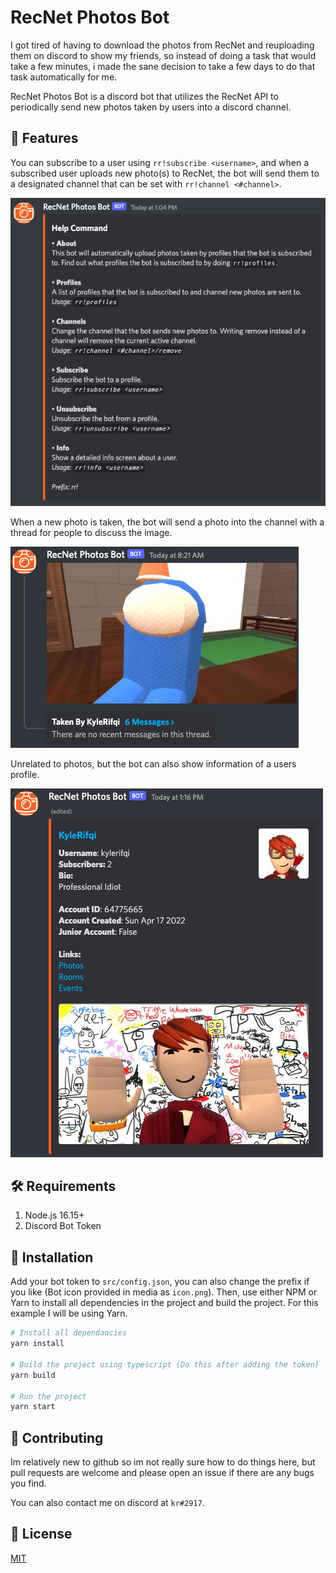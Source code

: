 # RecNet Photos Bot
I got tired of having to download the photos from RecNet and reuploading them on discord to show my friends, so instead of doing a task that would take a few minutes, i made the sane decision to take a few days to do that task automatically for me.


RecNet Photos Bot is a discord bot that utilizes the RecNet API to periodically send new photos taken by users into a discord channel.

## 🌅 Features
You can subscribe to a user using `rr!subscribe <username>`, and when a subscribed user uploads new photo(s) to RecNet, the bot will send them to a designated channel that can be set with `rr!channel <#channel>`.

![Help Command](/media/help.png)

When a new photo is taken, the bot will send a photo into the channel with a thread for people to discuss the image.

![Example Photo](media/example.png)

Unrelated to photos, but the bot can also show information of a users profile.

![Info Command](media/info.png)

## 🛠 Requirements
1. Node.js 16.15+
2. Discord Bot Token

## 🔌 Installation
Add your bot token to `src/config.json`, you can also change the prefix if you like (Bot icon provided in media as `icon.png`). Then, use either NPM or Yarn to install all dependencies in the project and build the project. For this example I will be using Yarn.
```bash
# Install all dependancies
yarn install

# Build the project using typescript (Do this after adding the token)
yarn build

# Run the project
yarn start
```

## 🤝 Contributing
Im relatively new to github so im not really sure how to do things here, but pull requests are welcome and please open an issue if there are any bugs you find.

You can also contact me on discord at `kr#2917`.

## 📜 License
[MIT](https://choosealicense.com/licenses/mit/)